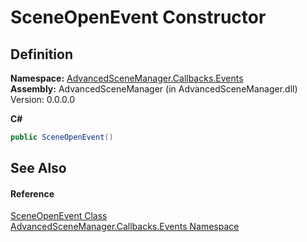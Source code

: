 # SceneOpenEvent Constructor




## Definition
**Namespace:** <a href="N_AdvancedSceneManager_Callbacks_Events.md">AdvancedSceneManager.Callbacks.Events</a>  
**Assembly:** AdvancedSceneManager (in AdvancedSceneManager.dll) Version: 0.0.0.0

**C#**
``` C#
public SceneOpenEvent()
```



## See Also


#### Reference
<a href="T_AdvancedSceneManager_Callbacks_Events_SceneOpenEvent.md">SceneOpenEvent Class</a>  
<a href="N_AdvancedSceneManager_Callbacks_Events.md">AdvancedSceneManager.Callbacks.Events Namespace</a>  
